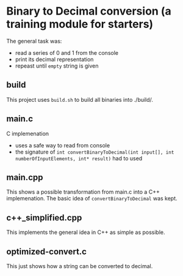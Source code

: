 # Binary to Decimal conversion (a training module for starters)

The general task was:

* read a series of 0 and 1 from the console
* print its decimal representation
* repeast until `empty` string is given

## build

This project uses `build.sh` to build all binaries into ./build/.

## main.c

C implemenation

* uses a safe way to read from console
* the signature of `int convertBinaryToDecimal(int input[], int numberOfInputElements, int* result)` had to used

## main.cpp

This shows a possible transformation from main.c into a C++ implemenation. The basic idea of `convertBinaryToDecimal` was kept.

## c++_simplified.cpp

This implements the general idea in C++ as simple as possible.

## optimized-convert.c

This just shows how a string can be converted to decimal.

